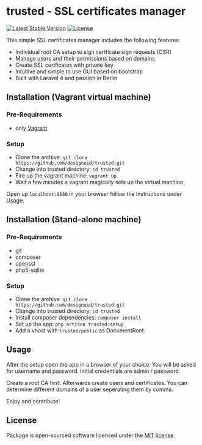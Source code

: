 # trusted - SSL certificates manager

[![Latest Stable Version](https://poser.pugx.org/designoid/trusted/v/stable.png)](https://packagist.org/packages/designoid/trusted) [![License](https://poser.pugx.org/designoid/trusted/license.png)](https://packagist.org/packages/designoid/trusted)

This simple SSL certificates manager includes the following features:
* Individual root CA setup to sign certficate sign requests (CSR)
* Manage users and their permissions based on domains
* Create SSL certficates with private key
* Intuitive and simple to use GUI based on bootstrap
* Built with Laravel 4 and passion in Berlin



## Installation (Vagrant virtual machine)
### Pre-Requirements
* only [Vagrant](https://www.vagrantup.com/)

### Setup
* Clone the archive: `git clone https://github.com/designoid/trusted.git`
* Change into trusted directory: `cd trusted`
* Fire up the vagrant machine: `vagrant up`
* Wait a few minutes a vagrant magically sets up the virtual machine

Open up `localhost:8080` in your browser follow the instructions under Usage.

## Installation (Stand-alone machine)
### Pre-Requirements
* git
* composer
* openssl
* php5-sqlite

### Setup
* Clone the archive: `git clone https://github.com/designoid/trusted.git`
* Change into trusted directory: `cd trusted`
* Install composer dependencies: `composer install`
* Set up the app: `php artisan trusted:setup`
* Add a vhost with `trusted/public` as DocumentRoot.

## Usage

After the setup open the app in a browser of your choice. You will be asked for username and password. Initial credentials are admin / password.

Create a root CA first. Afterwards create users and certificates.
You can determine different domains of a user seperating them by comma.

Enjoy and contribute!


## License

Package is open-sourced software licensed under the [MIT license](http://opensource.org/licenses/MIT)
